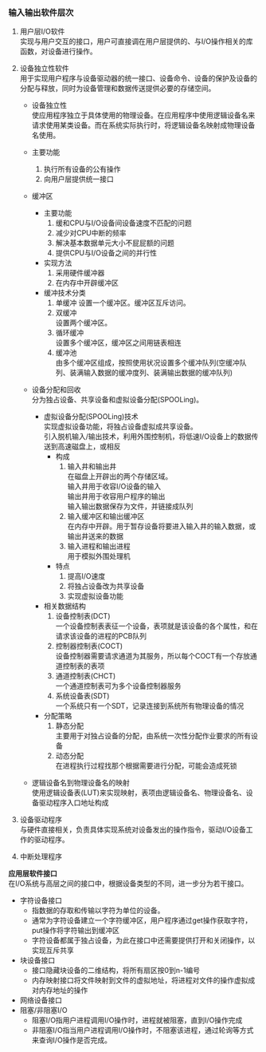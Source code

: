 ### 输入输出软件层次  
1. 用户层I/O软件  
实现与用户交互的接口，用户可直接调在用户层提供的、与I/O操作相关的库函数，对设备进行操作。  
2. 设备独立性软件  
用于实现用户程序与设备驱动器的统一接口、设备命令、设备的保护及设备的分配与释放，同时为设备管理和数据传送提供必要的存储空间。  
    - 设备独立性  
    使应用程序独立于具体使用的物理设备。在应用程序中使用逻辑设备名来请求使用某类设备。而在系统实际执行时，将逻辑设备名映射成物理设备名使用。
    - 主要功能  
        1. 执行所有设备的公有操作
        2. 向用户层提供统一接口
    - 缓冲区  
        - 主要功能  
            1. 缓和CPU与I/O设备间设备速度不匹配的问题
            2. 减少对CPU中断的频率
            3. 解决基本数据单元大小不屁屁额的问题
            4. 提供CPU与I/O设备之间的并行性  
        - 实现方法  
            1. 采用硬件缓冲器
            2. 在内存中开辟缓冲区  
        - 缓冲技术分类  
            1. 单缓冲
            设置一个缓冲区。缓冲区互斥访问。
            2. 双缓冲  
            设置两个缓冲区。  
            3. 循环缓冲  
            设置多个缓冲区，缓冲区之间用链表相连
            4. 缓冲池  
            由多个缓冲区组成，按照使用状况设置多个缓冲队列(空缓冲队列、装满输入数据的缓冲度列、装满输出数据的缓冲队列)  

    - 设备分配和回收  
    分为独占设备、共享设备和虚拟设备分配(SPOOLing)。 
        - 虚拟设备分配(SPOOLing)技术  
        实现虚拟设备功能，将独占设备虚拟成共享设备。  
        引入脱机输入/输出技术，利用外围控制机，将低速I/O设备上的数据传送到高速磁盘上，或相反  
            - 构成  
                1. 输入井和输出井  
                在磁盘上开辟出的两个存储区域。  
                输入井用于收容I/O设备的输入  
                输出井用于收容用户程序的输出  
                输入输出数据保存为文件，并链接成队列  
                2. 输入缓冲区和输出缓冲区  
                在内存中开辟。用于暂存设备将要进入输入井的输入数据，或输出井送来的数据
                3. 输入进程和输出进程  
                用于模拟外围处理机
            - 特点  
                1. 提高I/O速度
                2. 将独占设备改为共享设备  
                3. 实现虚拟设备功能 
        - 相关数据结构  
            1. 设备控制表(DCT)  
            一个设备控制表表征一个设备，表项就是该设备的各个属性，和在请求该设备的进程的PCB队列
            1. 控制器控制表(COCT)  
            设备控制器需要请求通道为其服务，所以每个COCT有一个存放通道控制表的表项
            1. 通道控制表(CHCT)  
            一个通道控制表可为多个设备控制器服务
            1. 系统设备表(SDT)  
            一个系统只有一个SDT，记录连接到系统所有物理设备的情况  
        - 分配策略  
            1. 静态分配  
            主要用于对独占设备的分配，由系统一次性分配作业要求的所有设备
            1. 动态分配  
            在进程执行过程找那个根据需要进行分配，可能会造成死锁

    - 逻辑设备名到物理设备名的映射  
    使用逻辑设备表(LUT)来实现映射，表项由逻辑设备名、物理设备名、设备驱动程序入口地址构成
        

1. 设备驱动程序  
与硬件直接相关，负责具体实现系统对设备发出的操作指令，驱动I/O设备工作的驱动程序。
4. 中断处理程序  

**应用层软件接口**  
在I/O系统与高层之间的接口中，根据设备类型的不同，进一步分为若干接口。  
- 字符设备接口  
  - 指数据的存取和传输以字符为单位的设备。  
  - 通常为字符设备建立一个字符缓冲区，用户程序通过get操作获取字符，put操作将字符输出到缓冲区
  - 字符设备都属于独占设备，为此在接口中还需要提供打开和关闭操作，以实现互斥共享
- 块设备接口  
    - 接口隐藏块设备的二维结构，将所有扇区按0到n-1编号
    - 内存映射接口将文件映射到文件的虚拟地址，将进程对文件的操作虚拟成对内存地址的操作
- 网络设备接口  
- 阻塞/非阻塞I/O  
    - 阻塞I/O指用户进程调用I/O操作时，进程就被阻塞，直到I/O操作完成
    - 非阻塞I/O指当用户进程调用I/O操作时，不阻塞该进程，通过轮询等方式来查询I/O操作是否完成。


